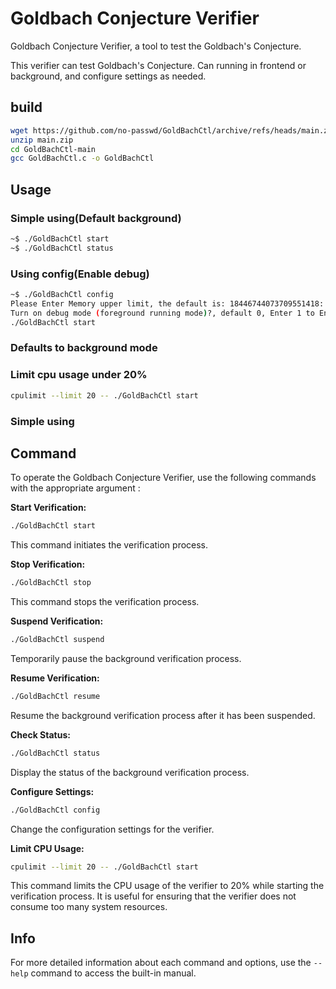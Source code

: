 # Goldbach Conjecture Verifier

Goldbach Conjecture Verifier, a tool to test the  Goldbach's Conjecture.

This verifier can test Goldbach's Conjecture. Can running in frontend or background, and configure settings as needed.

## build

```bash
wget https://github.com/no-passwd/GoldBachCtl/archive/refs/heads/main.zip
unzip main.zip
cd GoldBachCtl-main
gcc GoldBachCtl.c -o GoldBachCtl
```

## Usage

### Simple using(Default background)
```bash
~$ ./GoldBachCtl start
~$ ./GoldBachCtl status
```

### Using config(Enable debug)
```bash
~$ ./GoldBachCtl config
Please Enter Memory upper limit, the default is: 18446744073709551418: 10000
Turn on debug mode (foreground running mode)?, default 0, Enter 1 to Enable: 1
./GoldBachCtl start
```

### Defaults to background mode

### Limit cpu usage under 20%

```bash
cpulimit --limit 20 -- ./GoldBachCtl start
```

### Simple using

## Command

To operate the Goldbach Conjecture Verifier, use the following commands with the appropriate argument :

**Start Verification:**
```bash
./GoldBachCtl start
```
This command initiates the verification process.

**Stop Verification:**
```bash
./GoldBachCtl stop
```
This command stops the verification process.

**Suspend Verification:**
```bash
./GoldBachCtl suspend
```
Temporarily pause the background verification process.

**Resume Verification:**
```bash
./GoldBachCtl resume
```
Resume the background verification process after it has been suspended.

**Check Status:**
```bash
./GoldBachCtl status
```
Display the status of the background verification process.

**Configure Settings:**
```bash
./GoldBachCtl config
```
Change the configuration settings for the verifier.

**Limit CPU Usage:**
```bash
cpulimit --limit 20 -- ./GoldBachCtl start
```
This command limits the CPU usage of the verifier to 20% while starting the verification process. It is useful for ensuring that the verifier does not consume too many system resources.

## Info
For more detailed information about each command and options, use the `--help` command to access the built-in manual.
